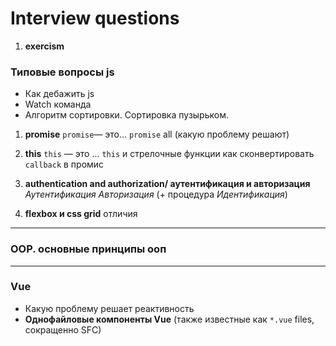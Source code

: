 # Interview questions

1. **exercism**

### Типовые вопросы js

   * Как дебажить js
   * Watch команда
   * Aлгоритм сортировки. Cортировка пузырьком.

1. **promise**
   `promise`— это...
   `promise` all
   (какую проблему решают)

2. **this**
    `this` — это ...
    `this` и стрелочные функции
    как сконвертировать `callback` в промис


3. **authentication and authorization/ аутентификация и авторизация**
    *Аутентификация*
    *Авторизация*
    (+ процедура *Идентификация*)

4. **flexbox и css grid** отличия
___

### ООР. основные принципы ооп

___

### Vue
   * Какую проблему решает реактивность
   *  **Однофайловые компоненты Vue** (также известные как `*.vue` files, сокращенно SFC)
